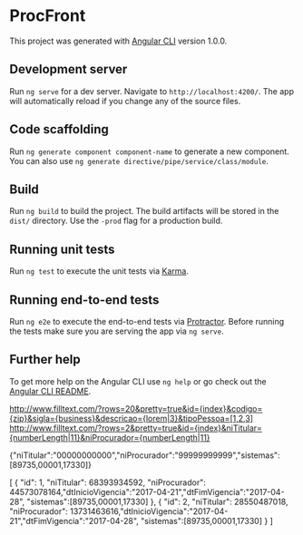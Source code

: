# ProcFront

This project was generated with [Angular CLI](https://github.com/angular/angular-cli) version 1.0.0.

## Development server

Run `ng serve` for a dev server. Navigate to `http://localhost:4200/`. The app will automatically reload if you change any of the source files.

## Code scaffolding

Run `ng generate component component-name` to generate a new component. You can also use `ng generate directive/pipe/service/class/module`.

## Build

Run `ng build` to build the project. The build artifacts will be stored in the `dist/` directory. Use the `-prod` flag for a production build.

## Running unit tests

Run `ng test` to execute the unit tests via [Karma](https://karma-runner.github.io).

## Running end-to-end tests

Run `ng e2e` to execute the end-to-end tests via [Protractor](http://www.protractortest.org/).
Before running the tests make sure you are serving the app via `ng serve`.

## Further help

To get more help on the Angular CLI use `ng help` or go check out the [Angular CLI README](https://github.com/angular/angular-cli/blob/master/README.md).


http://www.filltext.com/?rows=20&pretty=true&id={index}&codigo={zip}&sigla={business}&descricao={lorem|3}&tipoPessoa=[1,2,3]
http://www.filltext.com/?rows=2&pretty=true&id={index}&niTitular={numberLength|11}&niProcurador={numberLength|11}




{"niTitular":"00000000000","niProcurador":"99999999999","sistemas":[89735,00001,17330]}

[
    {
        "id": 1,
        "niTitular": 68393934592,
        "niProcurador": 44573078164,"dtInicioVigencia":"2017-04-21","dtFimVigencia":"2017-04-28",
        "sistemas":[89735,00001,17330]
    },
    {
        "id": 2,
        "niTitular": 28550487018,
        "niProcurador": 13731463616,"dtInicioVigencia":"2017-04-21","dtFimVigencia":"2017-04-28",
        "sistemas":[89735,00001,17330]
    }
]